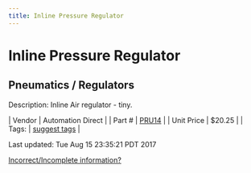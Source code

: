 ```yaml
---
title: Inline Pressure Regulator
---
```


# Inline Pressure Regulator
## Pneumatics / Regulators
Description: 	Inline Air regulator - tiny. 

| Vendor | Automation Direct | 
| Part # | [PRU14](http://www.automationdirect.com/adc/Shopping/Catalog/Pneumatic_Components/Special_Purpose_Push-to-Connect_Pneumatic_Fittings/Pressure_Regulators_-z-_Gauges_-z-_Indicators/PRU14) | 
| Unit Price | $20.25 | 
| Tags: | [suggest tags](https://docs.google.com/forms/d/e/1FAIpQLSeWyY8v3RgOty-MyWmh9U0iivNYN_molChYyS-0U-o-kOAv_g/viewform) | 

Last updated: Tue Aug 15 23:35:21 PDT 2017

 [Incorrect/Incomplete information?](https://docs.google.com/forms/d/e/1FAIpQLSeWyY8v3RgOty-MyWmh9U0iivNYN_molChYyS-0U-o-kOAv_g/viewform)